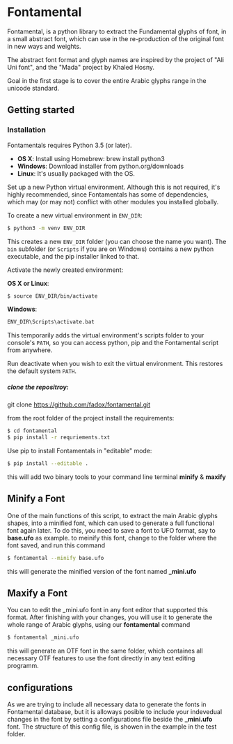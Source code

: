 # Fontamental

Fontamental, is a python library to extract the Fundamental glyphs of font, in a small abstract font, which can use in the re-production of the original font in new ways and weights.

The abstract font format and glyph names are inspired by the project of "Ali Uni font", and the "Mada" project by Khaled Hosny.

Goal in the first stage is to cover the entire Arabic glyphs range in the unicode standard.



## Getting started
### Installation
Fontamentals requires Python 3.5 (or later).

- **OS X**:  Install using Homebrew: brew install python3
- **Windows**:  Download installer from python.org/downloads
- **Linux**:  It's usually packaged with the OS.

Set up a new Python virtual environment. Although this is not required, it's highly recommended, since Fontamentals has some of dependencies, which may (or may not) conflict with other modules you installed globally.

To create a new virtual environment in `ENV_DIR`:
```sh
$ python3 -m venv ENV_DIR
```

This creates a new `ENV_DIR` folder (you can choose the name you want). 
The `bin` subfolder (or `Scripts` if you are on Windows) contains a new python executable, and the pip installer linked to that.

Activate the newly created environment:

**OS X or Linux**: 
```sh
$ source ENV_DIR/bin/activate
```

**Windows**: 
```sh
ENV_DIR\Scripts\activate.bat
```

This temporarily adds the virtual environment's scripts folder to your console's `PATH`, so you can access python, pip and the Fontamental script from anywhere.

Run deactivate when you wish to exit the virtual environment. This restores the default system `PATH`.

##### clone the repositroy:
git clone https://github.com/fadox/fontamental.git

from the root folder of the project install the requirements:

```sh
$ cd fontamental
$ pip install -r requriements.txt
```

Use pip to install Fontamentals in "editable" mode:
```sh
$ pip install --editable .
```
this will add two binary tools to your command line terminal **minify** & **maxify**

## Minify a Font
One of the main functions of this script, to extract the main Arabic glyphs shapes, into a minified font, which can used to generate a full functional font again later.
To do this, you need to save a font to UFO format, say to **base.ufo** as example.
to meinify this font, change to the folder where the font saved, and run this command
```sh
$ fontamental --minify base.ufo
```
this will generate the minified version of the font named **_mini.ufo**

## Maxify a Font
You can to edit the _mini.ufo font in any font editor that supported this format.
After finishing with your changes, you will use it to generate the whole range of Arabic glyphs, using our **fontamental** command

```sh
$ fontamental _mini.ufo
```
this will generate an OTF font in the same folder, which containes all necessary OTF features to use the font directly in any text editing programm.

## configurations
As we are trying to include all necessary data to generate the fonts in Fontamental database, but it is alloways posible to include your indevedual changes in the font by setting a configurations file beside the **_mini.ufo** font. The structure of this config file, is showen in the example in the test folder.

